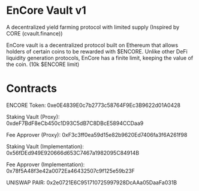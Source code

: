 # EnCore Vault v1
A decentralized yield farming protocol with limited supply (Inspired by CORE (cvault.finance))

EnCore vault is a decentralized protocol built on Ethereum that allows holders of certain coins to be rewarded with $ENCORE. Unlike other DeFi liquidity generation protocols, EnCore has a finite limit, keeping the value of the coin. (10k $ENCORE limit)


# Contracts 
ENCORE Token: 0xe0E4839E0c7b2773c58764F9Ec3B9622d01A0428

Staking Vault (Proxy): 0xdeF7BdF8eCb450c1D93C5dB7C8DBcE5894CCDaa9

Fee Approver (Proxy): 0xF3c3ff0ea59d15e82b9620Ed7406fa3f6A261f98

Staking Vault (Implementation): 0x56fDEd949E920666d653C7467a1982095C84914B

Fee Approver (Implementation): 0x78f5A48f3e42a0072Ea46432507c9f125e59b23F


UNISWAP PAIR: 0x2e0721E6C951710725997928DcAAa05DaaFa031B
